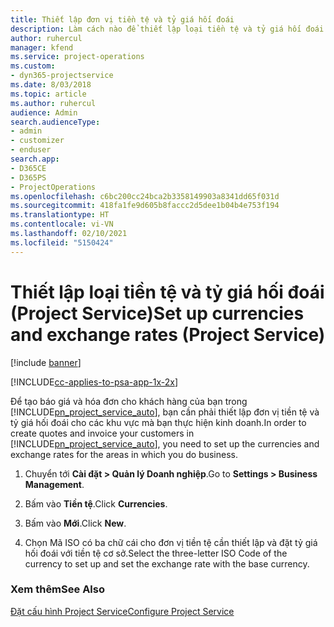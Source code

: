 ```yaml
---
title: Thiết lập đơn vị tiền tệ và tỷ giá hối đoái
description: Làm cách nào để thiết lập loại tiền tệ và tỷ giá hối đoái trong Project Service
author: ruhercul
manager: kfend
ms.service: project-operations
ms.custom:
- dyn365-projectservice
ms.date: 8/03/2018
ms.topic: article
ms.author: ruhercul
audience: Admin
search.audienceType:
- admin
- customizer
- enduser
search.app:
- D365CE
- D365PS
- ProjectOperations
ms.openlocfilehash: c6bc200cc24bca2b3358149903a8341dd65f031d
ms.sourcegitcommit: 418fa1fe9d605b8faccc2d5dee1b04b4e753f194
ms.translationtype: HT
ms.contentlocale: vi-VN
ms.lasthandoff: 02/10/2021
ms.locfileid: "5150424"
---
```

# <a name="set-up-currencies-and-exchange-rates-project-service"></a><span data-ttu-id="ac13c-103">Thiết lập loại tiền tệ và tỷ giá hối đoái (Project Service)</span><span class="sxs-lookup"><span data-stu-id="ac13c-103">Set up currencies and exchange rates (Project Service)</span></span>

[!include [banner](../includes/psa-now-project-operations.md)]

[!INCLUDE[cc-applies-to-psa-app-1x-2x](../includes/cc-applies-to-psa-app-1x-2x.md)]

<span data-ttu-id="ac13c-104">Để tạo báo giá và hóa đơn cho khách hàng của bạn trong [!INCLUDE[pn_project_service_auto](../includes/pn-project-service-auto.md)], bạn cần phải thiết lập đơn vị tiền tệ và tỷ giá hối đoái cho các khu vực mà bạn thực hiện kinh doanh.</span><span class="sxs-lookup"><span data-stu-id="ac13c-104">In order to create quotes and invoice your customers in [!INCLUDE[pn_project_service_auto](../includes/pn-project-service-auto.md)], you need to set up the currencies and exchange rates for the areas in which you do business.</span></span>  
  
1.  <span data-ttu-id="ac13c-105">Chuyển tới **Cài đặt > Quản lý Doanh nghiệp**.</span><span class="sxs-lookup"><span data-stu-id="ac13c-105">Go to **Settings > Business Management**.</span></span>  
  
2.  <span data-ttu-id="ac13c-106">Bấm vào **Tiền tệ**.</span><span class="sxs-lookup"><span data-stu-id="ac13c-106">Click **Currencies**.</span></span>  
  
3.  <span data-ttu-id="ac13c-107">Bấm vào **Mới**.</span><span class="sxs-lookup"><span data-stu-id="ac13c-107">Click **New**.</span></span>  
  
4.  <span data-ttu-id="ac13c-108">Chọn Mã ISO có ba chữ cái cho đơn vị tiền tệ cần thiết lập và đặt tỷ giá hối đoái với tiền tệ cơ sở.</span><span class="sxs-lookup"><span data-stu-id="ac13c-108">Select the three-letter ISO Code of the currency to set up and set the exchange rate with the base currency.</span></span>  
  
### <a name="see-also"></a><span data-ttu-id="ac13c-109">Xem thêm</span><span class="sxs-lookup"><span data-stu-id="ac13c-109">See Also</span></span>  
 [<span data-ttu-id="ac13c-110">Đặt cấu hình Project Service</span><span class="sxs-lookup"><span data-stu-id="ac13c-110">Configure Project Service</span></span>](../psa/configure.md)
